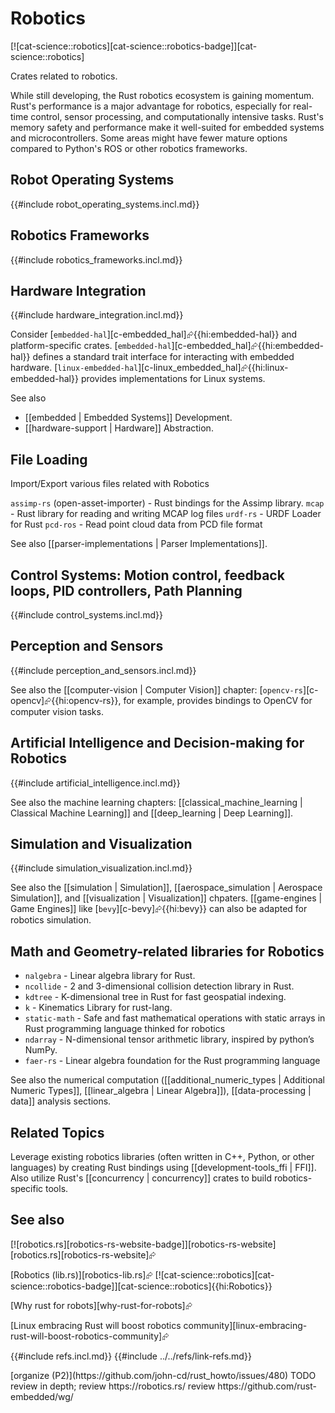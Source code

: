 # Robotics

[![cat-science::robotics][cat-science::robotics-badge]][cat-science::robotics]

Crates related to robotics.

While still developing, the Rust robotics ecosystem is gaining momentum. Rust's performance is a major advantage for robotics, especially for real-time control, sensor processing, and computationally intensive tasks. Rust's memory safety and performance make it well-suited for embedded systems and microcontrollers. Some areas might have fewer mature options compared to Python's ROS or other robotics frameworks.

## Robot Operating Systems

{{#include robot_operating_systems.incl.md}}

## Robotics Frameworks

{{#include robotics_frameworks.incl.md}}

## Hardware Integration

{{#include hardware_integration.incl.md}}

Consider [`embedded-hal`][c-embedded_hal]⮳{{hi:embedded-hal}} and platform-specific crates. [`embedded-hal`][c-embedded_hal]⮳{{hi:embedded-hal}} defines a standard trait interface for interacting with embedded hardware. [`linux-embedded-hal`][c-linux_embedded_hal]⮳{{hi:linux-embedded-hal}} provides implementations for Linux systems.

See also

- [[embedded | Embedded Systems]] Development.
- [[hardware-support | Hardware]] Abstraction.

## File Loading

Import/Export various files related with Robotics

`assimp-rs` (open-asset-importer) - Rust bindings for the Assimp library.
`mcap` - Rust library for reading and writing MCAP log files
`urdf-rs` - URDF Loader for Rust
`pcd-ros` - Read point cloud data from PCD file format

See also [[parser-implementations | Parser Implementations]].

## Control Systems: Motion control, feedback loops, PID controllers, Path Planning

{{#include control_systems.incl.md}}

## Perception and Sensors

{{#include perception_and_sensors.incl.md}}

See also the [[computer-vision | Computer Vision]] chapter: [`opencv-rs`][c-opencv]⮳{{hi:opencv-rs}}, for example, provides bindings to OpenCV for computer vision tasks.

## Artificial Intelligence and Decision-making for Robotics

{{#include artificial_intelligence.incl.md}}

See also the machine learning chapters: [[classical_machine_learning | Classical Machine Learning]] and [[deep_learning | Deep Learning]].

## Simulation and Visualization

{{#include simulation_visualization.incl.md}}

See also the [[simulation | Simulation]], [[aerospace_simulation | Aerospace Simulation]], and [[visualization | Visualization]] chpaters. [[game-engines | Game Engines]] like [`bevy`][c-bevy]⮳{{hi:bevy}} can also be adapted for robotics simulation.

## Math and Geometry-related libraries for Robotics

- `nalgebra` - Linear algebra library for Rust.
- `ncollide` - 2 and 3-dimensional collision detection library in Rust.
- `kdtree` - K-dimensional tree in Rust for fast geospatial indexing.
- `k` - Kinematics Library for rust-lang.
- `static-math` - Safe and fast mathematical operations with static arrays in Rust programming language thinked for robotics
- `ndarray` - N-dimensional tensor arithmetic library, inspired by python’s NumPy.
- `faer-rs` - Linear algebra foundation for the Rust programming language

See also the numerical computation ([[additional_numeric_types | Additional Numeric Types]], [[linear_algebra | Linear Algebra]]), [[data-processing | data]] analysis sections.

## Related Topics

Leverage existing robotics libraries (often written in C++, Python, or other languages) by creating Rust bindings using [[development-tools_ffi | FFI]]. Also utilize Rust's [[concurrency | concurrency]] crates to build robotics-specific tools.

## See also

[![robotics.rs][robotics-rs-website-badge]][robotics-rs-website] [robotics.rs][robotics-rs-website]⮳

[Robotics (lib.rs)][robotics-lib.rs]⮳ [![cat-science::robotics][cat-science::robotics-badge]][cat-science::robotics]{{hi:Robotics}}

[Why rust for robots][why-rust-for-robots]⮳

[Linux embracing Rust will boost robotics community][linux-embracing-rust-will-boost-robotics-community]⮳

{{#include refs.incl.md}}
{{#include ../../refs/link-refs.md}}

<div class="hidden">
[organize (P2)](https://github.com/john-cd/rust_howto/issues/480)
TODO review in depth; review https://robotics.rs/
review https://github.com/rust-embedded/wg/
</div>
